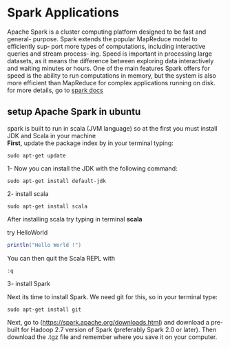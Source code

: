 # Spark Applications
Apache Spark is a cluster computing platform designed to be fast and general-
purpose. 
Spark extends the popular MapReduce model to efficiently sup‐
port more types of computations, including interactive queries and stream process‐
ing. Speed is important in processing large datasets, as it means the difference
between exploring data interactively and waiting minutes or hours. One of the main
features Spark offers for speed is the ability to run computations in memory, but the
system is also more efficient than MapReduce for complex applications running on
disk. for more details, go to [spark docs](https://spark.apache.org/docs/latest/)
## setup Apache Spark in ubuntu
spark is built to run in scala (JVM language) so at the first you must install JDK and Scala in your machine\
**First**, update the package index by in your terminal typing:

```
sudo apt-get update
```
1- Now you can install the JDK with the following command:

```
sudo apt-get install default-jdk
```
2- install scala
```
sudo apt-get install scala
```
After installing scala try typing in terminal **scala**

try HelloWorld
```scala
println("Hello World !")
```

You can then quit the Scala REPL with
```
:q
```
3- install Spark

Next its time to install Spark. We need git for this, so in your terminal type:
```
sudo apt-get install git
```
Next, go to (https://spark.apache.org/downloads.html) and download a pre-built for Hadoop 2.7 version of Spark (preferably Spark 2.0 or later). Then download the .tgz file and remember where you save it on your computer.
